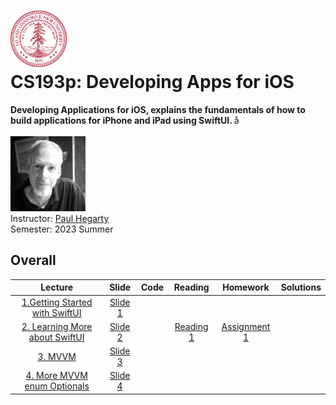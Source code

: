 <h1><img src="assests/stanford.svg" width="90" height="90" /> <br/> CS193p: Developing Apps for iOS</h1>
<b>Developing Applications for iOS, explains the fundamentals of how to build applications for iPhone and iPad using SwiftUI. </b>å
<br />
<br />
<img src="assests/paul_hegarty.webp" width="120" height="120" />
<br />
<span>Instructor: <a href="https://explorecourses.stanford.edu/instructor/phegarty">Paul Hegarty</a></span>
<br />
<span>Semester: 2023 Summer</span>

## Overall
|                            Lecture                             |          Slide           | Code |               Reading               |                   Homework                   | Solutions |
|:--------------------------------------------------------------:|:------------------------:|:----:|:-----------------------------------:|:--------------------------------------------:| :----------: |
| [1.Getting Started with SwiftUI](https://youtu.be/bqu6BquVi2M) | [Slide 1](slides/l1.pdf) |      |                                     |                                              | |
| [2. Learning More about SwiftUI](https://youtu.be/3lahkdHEhW8) | [Slide 2](slides/l2.pdf) |      | [Reading 1](readings/reading_1.pdf) | [Assignment 1](assignments/assignment_1.pdf) | |
|            [3. MVVM](https://youtu.be/--qKOhdgJAs)             | [Slide 3](slides/l3.pdf) |      |                                     |                                              | |
|  [4. More MVVM enum Optionals](https://youtu.be/oWZOFSYS5GE)   | [Slide 4](slides/l4.pdf) |      |                                     |                                              | |
